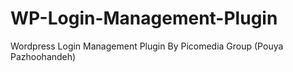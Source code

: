 # WP-Login-Management-Plugin
Wordpress Login Management Plugin By Picomedia Group (Pouya Pazhoohandeh) 
